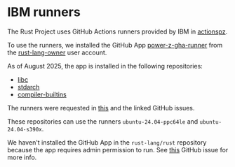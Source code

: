 # IBM runners

The Rust Project uses GitHub Actions runners provided by IBM in
[actionspz](https://github.com/IBM/actionspz).

To use the runners, we installed the GitHub App
[power-z-gha-runner](https://github.com/apps/power-z-gha-runner/) from the
[rust-lang-owner](https://github.com/rust-lang-owner) user account.

As of August 2025, the app is installed in the following repositories:

- [libc](https://github.com/rust-lang/libc)
- [stdarch](https://github.com/rust-lang/stdarch)
- [compiler-builtins](https://github.com/rust-lang/compiler-builtins)

The runners were requested in [this](https://github.com/IBM/actionspz/issues/24) and the linked GitHub issues.

These repositories can use the runners `ubuntu-24.04-ppc64le` and `ubuntu-24.04-s390x`.

We haven't installed the GitHub App in the `rust-lang/rust` repository
because the app requires admin permission to run.
See [this](https://github.com/IBM/actionspz/issues/20) GitHub issue for more info.
